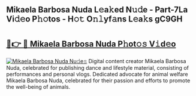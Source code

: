 ## Mikaela Barbosa Nuda L𝚎a𝚔ed N𝚞𝚍e - Part-7La Vi𝚍𝚎o P𝚑𝚘tos - H𝚘𝚝 O𝚗𝚕yf𝚊ns L𝚎a𝚔s gC9GH

# <h2><a href="http://kfdnzxi.oniu.top/?m=Mikaela+Barbosa+Nuda">🔗👉 🔴 Mikaela Barbosa Nuda P𝚑ot𝚘𝚜 V𝚒d𝚎o</a></h2>

[![Mikaela Barbosa Nuda Nu𝚍e𝚜](https://i.imgur.com/0qMVB7G.gif)](http://kfdnzxi.oniu.top/?m=Mikaela+Barbosa+Nuda)
Digital content creator Mikaela Barbosa Nuda, celebrated for publishing dance and lifestyle material, consisting of performances and personal vlogs. Dedicated advocate for animal welfare Mikaela Barbosa Nuda, celebrated for their passion and efforts to promote the well-being of animals.  
